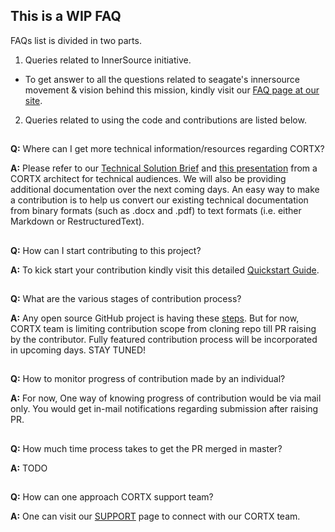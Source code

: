 ## This is a WIP FAQ

FAQs list is divided in two parts.

1. Queries related to InnerSource initiative.
* To get answer to all the questions related to seagate's innersource movement & vision behind this mission, kindly visit our [FAQ page at our site](https://seagatetechnology.sharepoint.com/sites/cortx-innersource/SitePages/FAQ.aspx).   

2. Queries related to using the code and contributions are listed below.

##

**Q:** Where can I get more technical information/resources regarding CORTX? 

**A:** Please refer to our [Technical Solution Brief](https://seagatetechnology.sharepoint.com/:b:/s/CORTX/EXOk7auiWGNPq2N3SuNb1nIBZl2rT_UhmgRbJ_IveOau-w?e=HmWlV2) and [this presentation](https://seagatetechnology.sharepoint.com/:p:/s/CORTX/Ec12Wmx1RoNKm1HqIaTA68oBoZ4tlK93hBqab0AiwQM6UQ?e=LPfxCl) from a CORTX architect for technical audiences.  We will also be providing additional documentation over the next coming days.  An easy way to make a contribution is to help us convert our existing technical documentation from binary formats (such as .docx and .pdf) to text formats (i.e. either Markdown or RestructuredText).
##

**Q:**  How can I start contributing to this project? 

**A:** To kick start your contribution kindly visit this detailed [Quickstart Guide](https://github.com/Seagate/cortx/blob/master/QUICK_START.md).
##

**Q:** What are the various stages of contribution process? 

**A:** Any open source GitHub project is having these [steps](https://github.com/firstcontributions/first-contributions). But for now, CORTX team is limiting contribution scope from cloning repo till PR raising by the contributor. Fully featured contribution process will be incorporated in upcoming days. STAY TUNED!
##

**Q:** How to monitor progress of contribution made by an individual? 

**A:** For now, One way of knowing progress of contribution would be via mail only. You would get in-mail notifications regarding submission after raising PR.
##

**Q:** How much time process takes to get the PR merged in master? 

**A:** TODO
##

**Q:** How can one approach CORTX support team? 

**A:** One can visit our [SUPPORT](https://github.com/Seagate/cortx/blob/master/doc/SUPPORT.md) page to connect with our CORTX team.
